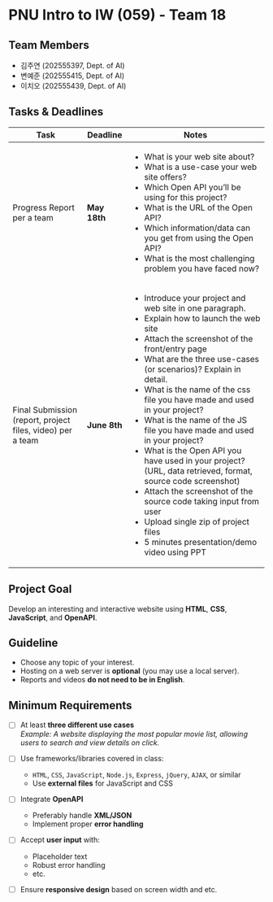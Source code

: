 # PNU Intro to IW (059) - Team 18

## Team Members
- 김주연 (202555397, Dept. of AI)
- 변예준 (202555415, Dept. of AI)
- 이치오 (202555439, Dept. of AI)

## Tasks & Deadlines
| Task | Deadline | Notes |
|------|----------|-------|
| Progress Report per a team | **May 18th** | <ul><li>What is your web site about?</li><li>What is a use-case your web site offers?</li><li>Which Open API you’ll be using for this project?</li><li>What is the URL of the Open API?</li><li>Which information/data can you get from using the Open API?</li><li>What is the most challenging problem you have faced now?</li></ul> |
| Final Submission (report, project files, video) per a team | **June 8th** | <ul><li>Introduce your project and web site in one paragraph.</li><li>Explain how to launch the web site</li><li>Attach the screenshot of the front/entry page</li><li>What are the three use-cases (or scenarios)? Explain in detail.</li><li>What is the name of the css file you have made and used in your project?</li><li>What is the name of the JS file you have made and used in your project?</li><li>What is the Open API you have used in your project? (URL, data retrieved, format, source code screenshot)</li><li>Attach the screenshot of the source code taking input from user</li><li>Upload single zip of project files</li><li>5 minutes presentation/demo video using PPT</li></ul> |

## Project Goal
Develop an interesting and interactive website using **HTML**, **CSS**, **JavaScript**, and **OpenAPI**.

## Guideline
- Choose any topic of your interest.
- Hosting on a web server is **optional** (you may use a local server).
- Reports and videos **do not need to be in English**.

## Minimum Requirements
- [ ] At least **three different use cases**  
  _Example: A website displaying the most popular movie list, allowing users to search and view details on click._

- [ ] Use frameworks/libraries covered in class:  
  - `HTML`, `CSS`, `JavaScript`, `Node.js`, `Express`, `jQuery`, `AJAX`, or similar
  - Use **external files** for JavaScript and CSS

- [ ] Integrate **OpenAPI**
  - Preferably handle **XML/JSON**
  - Implement proper **error handling**

- [ ] Accept **user input** with:
  - Placeholder text
  - Robust error handling
  - etc.

- [ ] Ensure **responsive design** based on screen width and etc.
